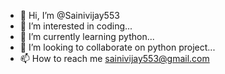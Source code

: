 - 👋 Hi, I’m @Sainivijay553
- 👀 I’m interested in coding...
- 🌱 I’m currently learning python...
- 💞️ I’m looking to collaborate on python project...
- 📫 How to reach me sainivijay553@gmail.com

<!---
Sainivijay553/Sainivijay553 is a ✨ special ✨ repository because its `README.md` (this file) appears on your GitHub profile.
You can click the Preview link to take a look at your changes.
--->
